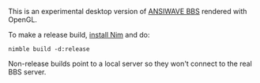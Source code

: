 This is an experimental desktop version of [ANSIWAVE BBS](https://github.com/ansiwave/ansiwave_bbs) rendered with OpenGL.

To make a release build, [install Nim](https://nim-lang.org/install.html) and do:

```
nimble build -d:release
```

Non-release builds point to a local server so they won't connect to the real BBS server.
